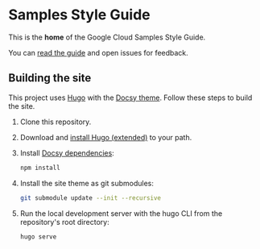 # Samples Style Guide

This is the **home** of the Google Cloud Samples Style Guide.

You can [read the guide](https://googlecloudplatform.github.io/samples-style-guide/) and open issues for feedback.

## Building the site

This project uses [Hugo](https://gohugo.io/) with the [Docsy theme](https://www.docsy.dev/).
Follow these steps to build the site.

1. Clone this repository.

2. Download and [install Hugo (extended)](https://gohugo.io/getting-started/installing/) to your
path.

3. Install [Docsy dependencies](https://www.docsy.dev/docs/getting-started/#install-postcss):

    ```sh
    npm install
    ```

4. Install the site theme as git submodules:

    ```sh
    git submodule update --init --recursive
    ```

5. Run the local development server with the hugo CLI from the repository's root directory:

    ```sh
    hugo serve
    ```
